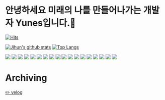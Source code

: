 # 안녕하세요 미래의 나를 만들어나가는 개발자 Yunes입니다.👋
[![Hits](https://hits.seeyoufarm.com/api/count/incr/badge.svg?url=https%3A%2F%2Fgithub.com%2FStendhalsynd)](https://hits.seeyoufarm.com)
<!--
**Stendhalsynd/Stendhalsynd** is a ✨ _special_ ✨ repository because its `README.md` (this file) appears on your GitHub profile.

Here are some ideas to get you started:

- 🔭 I’m currently working on ...
- 🌱 I’m currently learning ...
- 👯 I’m looking to collaborate on ...
- 🤔 I’m looking for help with ...
- 💬 Ask me about ...
- 📫 How to reach me: ...
- 😄 Pronouns: ...
- ⚡ Fun fact: ...
-->

[![Jihun's github stats](https://github-readme-stats.vercel.app/api?username=Stendhalsynd&show_icons=true&hide_border=true&theme=noctis_minimus)](https://github.com/Stendhalsynd)
[![Top Langs](https://github-readme-stats.vercel.app/api/top-langs/?username=Stendhalsynd&layout=compact)](https://github.com/Stendhalsynd)

<a href="" target="_blank"><img src="https://img.shields.io/badge/JavaScript-F7DF1E?style=flat-square&logo=JavaScript&logoColor=white"/></a>
<a href="" target="_blank"><img src="https://img.shields.io/badge/TypeScript-3178C6?style=flat-square&logo=TypeScript&logoColor=white"/></a>
<a href="" target="_blank"><img src="https://img.shields.io/badge/JAVA-007396?style=flat-square&logo=Java&logoColor=white"/></a>
<a href="" target="_blank"><img src="https://img.shields.io/badge/Python-3776AB?style=flat-square&logo=Python&logoColor=white"/></a>
<a href="" target="_blank"><img src="https://img.shields.io/badge/Go-00ADD8?style=flat-square&logo=Go&logoColor=white"/></a>
<a href="" target="_blank"><img src="https://img.shields.io/badge/NestJS-E0234E?style=flat-square&logo=NestJS&logoColor=white"/></a>
<a href="" target="_blank"><img src="https://img.shields.io/badge/React-61DAFB?style=flat-square&logo=React&logoColor=white"/></a>
<a href="" target="_blank"><img src="https://img.shields.io/badge/Redux-764ABC?style=flat-square&logo=Redux&logoColor=white"/></a>
<a href="" target="_blank"><img src="https://img.shields.io/badge/Sass-CC6699?style=flat-square&logo=Sass&logoColor=white"/></a>
<a href="" target="_blank"><img src="https://img.shields.io/badge/Sequelize-52B0E7?style=flat-square&logo=Sequelize&logoColor=white"/></a>
<a href="" target="_blank"><img src="https://img.shields.io/badge/Vitest-6E9F18?style=flat-square&logo=Vitest&logoColor=white"/></a>
<a href="" target="_blank"><img src="https://img.shields.io/badge/AWS_RDS-527FFF?style=flat-square&logo=AWS_RDS&logoColor=white"/></a>
<a href="" target="_blank"><img src="https://img.shields.io/badge/AWS_S3-569A31?style=flat-square&logo=AWS_S3&logoColor=white"/></a>
<a href="" target="_blank"><img src="https://img.shields.io/badge/AWS_EC2-FF9900?style=flat-square&logo=AWS_EC2&logoColor=white"/></a>
<a href="" target="_blank"><img src="https://img.shields.io/badge/GitLab-FC6D26?style=flat-square&logo=Gitlab&logoColor=white"/></a>
<a href="" target="_blank"><img src="https://img.shields.io/badge/GitHub-181717?style=flat-square&logo=GitHub&logoColor=white"/></a>
<a href="" target="_blank"><img src="https://img.shields.io/badge/Docker-2496ED?style=flat-square&logo=Docker&logoColor=white"/></a>
<a href="" target="_blank"><img src="https://img.shields.io/badge/Socket.io-010101?style=flat-square&logo=Socket.io&logoColor=white"/></a>


# Archiving
[✏️ velog](https://velog.io/@qmflf556)
